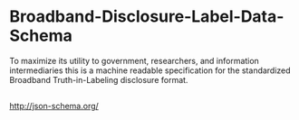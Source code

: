 # Broadband-Disclosure-Label-Data-Schema

To maximize its utility to government, researchers, and information intermediaries this is a machine readable specification for the standardized Broadband Truth-in-Labeling disclosure format.


##

http://json-schema.org/
